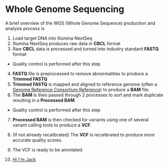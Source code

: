 # Whole Genome Sequencing

A brief overview of the WGS (Whole Genome Sequence) production and analysis process is
1. Load target DNA into Illumina NextSeq
2. Illumina NextSeq produces raw data in __CBCL__ format
3. Raw __CBCL__ data is processed and turned into industry standard __FASTQ__ format
  - Quality control is performed after this step
4. __FASTQ__ file is preprocessed to remove abnormalities to produce a __Trimmed FASTQ__
5. __Trimmed FASTQ__ is mapped and aligned to reference genome (often a [Genome Reference Consortium Reference](https://www.ncbi.nlm.nih.gov/grc/data)) to produce a __BAM__ file.
6. The __BAM__ is then passed through 2 processes to sort and mark duplicate resulting in a __Processed BAM__.
  - Quality control is performed after this step
7. __Processed BAM__ is then checked for variants using one of several variant calling tools to produce a __VCF__.
8. (If not already recalibrated) The __VCF__ is recalibrated to produce more accurate quality scores.
9. The VCF is ready to be annotated.


10. [Hi I'm Jack](https://www.linkedin.com/in/jackpickard831/)
